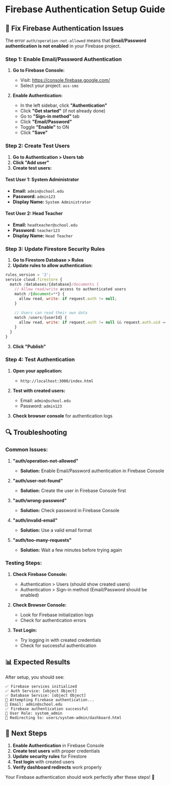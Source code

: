 # Firebase Authentication Setup Guide

## 🔧 Fix Firebase Authentication Issues

The error `auth/operation-not-allowed` means that **Email/Password authentication is not enabled** in your Firebase project.

### Step 1: Enable Email/Password Authentication

1. **Go to Firebase Console:**
   - Visit: https://console.firebase.google.com/
   - Select your project: `ass-sms`

2. **Enable Authentication:**
   - In the left sidebar, click **"Authentication"**
   - Click **"Get started"** (if not already done)
   - Go to **"Sign-in method"** tab
   - Click **"Email/Password"**
   - Toggle **"Enable"** to ON
   - Click **"Save"**

### Step 2: Create Test Users

1. **Go to Authentication > Users tab**
2. **Click "Add user"**
3. **Create test users:**

#### Test User 1: System Administrator
- **Email:** `admin@school.edu`
- **Password:** `admin123`
- **Display Name:** `System Administrator`

#### Test User 2: Head Teacher
- **Email:** `headteacher@school.edu`
- **Password:** `teacher123`
- **Display Name:** `Head Teacher`

### Step 3: Update Firestore Security Rules

1. **Go to Firestore Database > Rules**
2. **Update rules to allow authentication:**

```javascript
rules_version = '2';
service cloud.firestore {
  match /databases/{database}/documents {
    // Allow read/write access to authenticated users
    match /{document=**} {
      allow read, write: if request.auth != null;
    }
    
    // Users can read their own data
    match /users/{userId} {
      allow read, write: if request.auth != null && request.auth.uid == userId;
    }
  }
}
```

3. **Click "Publish"**

### Step 4: Test Authentication

1. **Open your application:**
   - `http://localhost:3000/index.html`

2. **Test with created users:**
   - Email: `admin@school.edu`
   - Password: `admin123`

3. **Check browser console** for authentication logs

## 🔍 Troubleshooting

### Common Issues:

1. **"auth/operation-not-allowed"**
   - **Solution:** Enable Email/Password authentication in Firebase Console

2. **"auth/user-not-found"**
   - **Solution:** Create the user in Firebase Console first

3. **"auth/wrong-password"**
   - **Solution:** Check password in Firebase Console

4. **"auth/invalid-email"**
   - **Solution:** Use a valid email format

5. **"auth/too-many-requests"**
   - **Solution:** Wait a few minutes before trying again

### Testing Steps:

1. **Check Firebase Console:**
   - Authentication > Users (should show created users)
   - Authentication > Sign-in method (Email/Password should be enabled)

2. **Check Browser Console:**
   - Look for Firebase initialization logs
   - Check for authentication errors

3. **Test Login:**
   - Try logging in with created credentials
   - Check for successful authentication

## 📊 Expected Results

After setup, you should see:

```
✅ Firebase services initialized
✅ Auth Service: [object Object]
✅ Database Service: [object Object]
🔐 Attempting Firebase authentication...
📧 Email: admin@school.edu
✅ Firebase authentication successful
👤 User Role: system_admin
🚀 Redirecting to: users/system-admin/dashboard.html
```

## 🚀 Next Steps

1. **Enable Authentication** in Firebase Console
2. **Create test users** with proper credentials
3. **Update security rules** for Firestore
4. **Test login** with created users
5. **Verify dashboard redirects** work properly

Your Firebase authentication should work perfectly after these steps! 🎉
